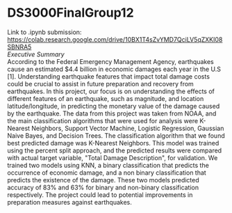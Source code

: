 # DS3000FinalGroup12
Link to .ipynb submission: https://colab.research.google.com/drive/10BX1T4sZvYMD7QciLV5qZXKI08SBNRA5<br>
*Executive Summary*<br>
According to the Federal Emergency Management Agency, earthquakes cause an estimated $4.4 billion in economic damages each year in the U.S [1]. Understanding earthquake features that impact total damage costs could be crucial to assist in future preparation and recovery from earthquakes. In this project, our focus is on understanding the effects of different features of an earthquake, such as magnitude, and location latitude/longitude, in predicting the monetary value of the damage caused by the earthquake. The data from this project was taken from NOAA, and the main classification algorithms that were used for analysis were K-Nearest Neighbors, Support Vector Machine, Logistic Regression, Gaussian Naive Bayes, and Decision Trees. The classification algorithm that we found best predicted damage was K-Nearest Neighbors. This model was trained using the percent split approach, and the predicted results were compared with actual target variable, "Total Damage Description", for validation. We trained two models using KNN, a binary classification that predicts the occurrence of economic damage, and a non binary classification that predicts the existence of the damage. These two models predicted accuracy of 83% and 63% for binary and non-binary classification respectively. The project could lead to potential improvements in preparation measures against earthquakes.

